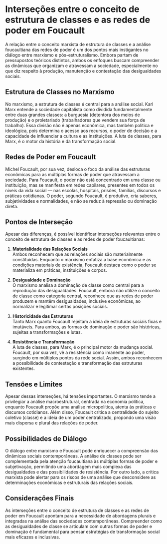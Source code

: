 
# Interseções entre o conceito de estrutura de classes e as redes de poder em Foucault

A relação entre o conceito marxista de estrutura de classes e a análise foucaultiana das redes de poder é um dos pontos mais instigantes no diálogo entre marxismo e pós-estruturalismo. Embora partam de pressupostos teóricos distintos, ambos os enfoques buscam compreender as dinâmicas que organizam e atravessam a sociedade, especialmente no que diz respeito à produção, manutenção e contestação das desigualdades sociais.

## Estrutura de Classes no Marxismo

No marxismo, a estrutura de classes é central para a análise social. Karl Marx entende a sociedade capitalista como dividida fundamentalmente entre duas grandes classes: a burguesia (detentora dos meios de produção) e o proletariado (trabalhadores que vendem sua força de trabalho). Essa divisão não é apenas econômica, mas também política e ideológica, pois determina o acesso aos recursos, o poder de decisão e a capacidade de influenciar a cultura e as instituições. A luta de classes, para Marx, é o motor da história e da transformação social.

## Redes de Poder em Foucault

Michel Foucault, por sua vez, desloca o foco da análise das estruturas econômicas para as múltiplas formas de poder que atravessam a sociedade. Para Foucault, o poder não está concentrado em uma classe ou instituição, mas se manifesta em redes capilares, presentes em todos os níveis da vida social — nas escolas, hospitais, prisões, famílias, discursos e práticas cotidianas. O poder, segundo Foucault, é produtivo, cria saberes, subjetividades e normalidades, e não se reduz à repressão ou dominação direta.

## Pontos de Interseção

Apesar das diferenças, é possível identificar interseções relevantes entre o conceito de estrutura de classes e as redes de poder foucaultianas:

1. **Materialidade das Relações Sociais**  
   Ambos reconhecem que as relações sociais são materialmente constituídas. Enquanto o marxismo enfatiza a base econômica e as condições materiais de existência, Foucault destaca como o poder se materializa em práticas, instituições e corpos.

2. **Desigualdade e Dominação**  
   O marxismo analisa a dominação de classe como central para a reprodução das desigualdades. Foucault, embora não utilize o conceito de classe como categoria central, reconhece que as redes de poder produzem e mantêm desigualdades, inclusive econômicas, ao normalizar e legitimar certas posições sociais.

3. **Historicidade das Estruturas**  
   Tanto Marx quanto Foucault rejeitam a ideia de estruturas sociais fixas e imutáveis. Para ambos, as formas de dominação e poder são históricas, sujeitas a transformações e lutas.

4. **Resistência e Transformação**  
   A luta de classes, para Marx, é o principal motor da mudança social. Foucault, por sua vez, vê a resistência como imanente ao poder, surgindo em múltiplos pontos da rede social. Assim, ambos reconhecem a possibilidade de contestação e transformação das estruturas existentes.

## Tensões e Limites

Apesar dessas interseções, há tensões importantes. O marxismo tende a privilegiar a análise macroestrutural, centrada na economia política, enquanto Foucault propõe uma análise micropolítica, atenta às práticas e discursos cotidianos. Além disso, Foucault critica a centralidade do sujeito coletivo (classe) e a ideia de um poder centralizado, propondo uma visão mais dispersa e plural das relações de poder.

## Possibilidades de Diálogo

O diálogo entre marxismo e Foucault pode enriquecer a compreensão das dinâmicas sociais contemporâneas. A análise de classes pode ser complementada pela atenção foucaultiana às múltiplas formas de poder e subjetivação, permitindo uma abordagem mais complexa das desigualdades e das possibilidades de resistência. Por outro lado, a crítica marxista pode alertar para os riscos de uma análise que desconsidere as determinações econômicas e estruturais das relações sociais.

## Considerações Finais

As interseções entre o conceito de estrutura de classes e as redes de poder em Foucault apontam para a necessidade de abordagens plurais e integradas na análise das sociedades contemporâneas. Compreender como as desigualdades de classe se articulam com outras formas de poder e dominação é fundamental para pensar estratégias de transformação social mais eficazes e inclusivas.
```
